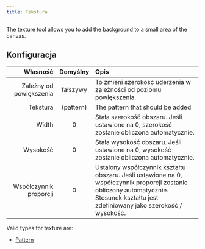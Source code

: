 ```yaml
---
title: Tekstura
---
```


The texture tool allows you to add the background to a small area of the canvas.

## Konfiguracja

|                Własność |           Domyślny           | Opis                                                                                                                                                                                                                                  |
| ----------------------: | :--------------------------: | :------------------------------------------------------------------------------------------------------------------------------------------------------------------------------------------------------------------------------------ |
| Zależny od powiększenia |           fałszywy           | To zmieni szerokość uderzenia w zależności od poziomu powiększenia.                                                                                                                                                   |
|                Tekstura | (pattern) | The pattern that should be added                                                                                                                                                                                                      |
|                   Width |               0              | Stała szerokość obszaru. Jeśli ustawione na 0, szerokość zostanie obliczona automatycznie.                                                                                                            |
|                Wysokość |               0              | Stała wysokość obszaru. Jeśli ustawione na 0, wysokość zostanie obliczona automatycznie.                                                                                                              |
|  Współczynnik proporcji |               0              | Ustalony współczynnik kształtu obszaru. Jeśli ustawione na 0, współczynnik proporcji zostanie obliczony automatycznie. Stosunek kształtu jest zdefiniowany jako szerokość / wysokość. |

Valid types for texture are:

- [Pattern](../../background#pattern)
